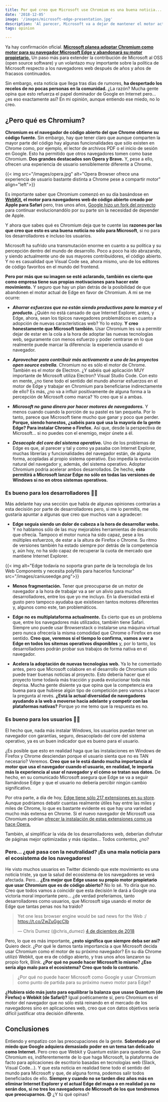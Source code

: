```yaml
---
title: Por qué creo que Microsoft use Chromium es una buena noticia... para todos
date: '2018-12-05'
image: '/images/microsoft-edge-presentation.jpg'
description: 'Al parecer, Microsoft va a dejar de mantener el motor actual de Edge para empezar a utilizar Chromium, el motor de código abierto de Chrome. Todo el mundo está dando su opinión y, oye, yo no iba a ser menos. Eso sí, yo creo que igual es una buena noticia para todos. También para ti.'
tags: opinion

---
```


Ya hay confirmación oficial. **[Microsoft planea adoptar Chromium como motor para su navegador Microsoft Edge y abandonará su motor propietario.](https://blogs.windows.com/windowsexperience/2018/12/06/microsoft-edge-making-the-web-better-through-more-open-source-collaboration/)** Un paso más para extender la contribución de Microsoft al OSS (open source software) y un volantazo muy importante sobre la política de Microsoft respecto a los navegadores web después de años y años de fracasos continuados.

Sin embargo, esta noticia que llega tras días de rumores, **ha despertado los recelos de no pocas personas en la comunidad.** ¿La razón? Mucha gente opina que esto refuerza el papel dominador de Google en Internet pero... ¿es eso exactamente así? En mi opinión, aunque entiendo ese miedo, no lo creo.

## ¿Pero qué es Chromium?

**Chromium es el navegador de código abierto del que Chrome obtiene su código fuente.** Sin embargo, hay que tener claro que aunque comparten la mayor parte del código hay algunas funcionalidades que sólo existen en Chrome como, por ejemplo, el lector de archivos PDF o el inicio de sesión en Google. Esto ha permitido que otros navegadores tomen como base Chromium. **Dos grandes destacados son Opera y Brave.** Y, pese a ello, ofrecen una experiencia de usuario sensiblemente diferente a Chrome.

{{< img src="/images/opera.jpg" alt="Opera Browser ofrece una experiencia de usuario bastante distinta a Chrome pese a compartir motor" align="left">}}

Es importante saber que Chromium comenzó en su día basándose en **[WebKit](https://webkit.org/), el motor para navegadores web de código abierto creado por Apple para Safari** pero, tras unos años, [Google hizo un fork del proyecto](https://blog.chromium.org/2013/04/blink-rendering-engine-for-chromium.html) para continuar evolucionandólo por su parte sin la necesidad de depender de Apple.

Y ahora que sabes qué es Chromium deja que te cuente las **razones por las que creo que esto es una buena noticia no sólo para Microsoft**, si no para los desarrolladores e incluso los usuarios.

Microsoft ha sufrido una transmutación enorme en cuanto a su política y su percepción dentro del mundo de desarrollo. Poco a poco ha ido abrazando, y siendo actualmente uno de sus mayores contribuidores, el código abierto. Y no es casualidad que Visual Code sea, ahora mismo, uno de los editores de código favoritos en el mundo del frontend.

**Pero por más que su imagen se esté aclarando, también es cierto que como empresa tiene sus propias motivaciones para hacer este movimiento.** Y seguro que hay un plan detrás de la posibilidad de que abandonen el motor actual de Edge en favor de Chromium. A mi se me ocurre:

* ***Ahorrar esfuerzos que no están siendo productivos para la marca y el producto.*** ¿Quién no está cansado de que Internet Explorer, antes, y Edge, ahora, sean los típicos navegadores problemáticos en cuanto a adopción de nuevas características web? Yo lo estoy. **Y creo honestamente que Microsoft también.** Usar Chromium les va a permitir dejar de estar en la cola a la hora de adoptar las nuevas tecnologías web, seguramente con menos esfuerzo y poder centrarse en lo que realmente puede marcar la diferencia: la experiencia usando el navegador.

* ***Aprovechar para contribuir más activamente a uno de los proyectos open source estrella.*** Chromium no es sólo el motor de Chrome. También es el motor de Electron. ¿Y sabéis qué aplicación MUY importante de Microsoft utiliza Electron? Visual Studio Code. Con esto en mente, ¿no tiene todo el sentido del mundo ahorrar esfuerzos en el motor de Edge y trabajar en Chromium para beneficiarse indirectamente de ello? Es más, ¿no va a influir positivamente de alguna forma a la percepción de Microsoft como marca? Yo creo que sí a ambas.

* ***Microsoft no gana dinero por hacer motores de navegadores.*** Y menos cuando cuando la porción de su pastel es tan pequeña. Por lo tanto, parece que Microsoft tiene mucho que ganar y poco que perder. **Porque, siendo honestos, ¿sabéis para qué usa la mayoría de la gente Edge? Para instalar Chrome o Firefox.** Así que, desde la perspectiva de Microsoft... si no puedes con el enemigo, mejor únete a él.

* ***Desacople del core del sistema operativo.*** Uno de los problemas de Edge es que, al parecer y tal y como ya pasaba con Internet Explorer, muchas librerías y funcionalidades del navegador están, de alguna forma, acopladas al propio sistema operativo. Eso impedía la evolución natural del navegador y, además, del sistema operativo. Adoptar Chromium podría acelerar ambos desarrollados. De hecho, **esto permitirá a Microsoft lanzar Edge no sólo en todas las versiones de Windows si no en otros sistemas operativos.**

### Es bueno para los desarrolladores 👩‍💻

Más adelante hay una sección que habla de algunas opiniones contrarias a esta decisión por parte de desarrolladores pero, si me lo permitís, me gustaría apuntar a algunas que creo que muchos van a agradecer:

* **Edge seguía siendo un dolor de cabeza a la hora de desarrollar webs.** Y no hablamos sólo de las muy mejorables herramientas de desarrollo que ofrecía. Tampoco el motor nunca ha sido capaz, pese a los múltiples esfuerzos, de estar a la altura de Firefox o Chrome. Su ritmo de versiones también ha estado siempre por detrás de la competencia y, aún hoy, no ha sido capaz de recuperar la cuota de mercado que mantiene Internet Explorer.

{{< img alt="Edge todavía no soporta gran parte de la tecnología de los Web Components y necesita polyfills para hacerlos funcionar" src="/images/caniuseedge.png">}}

* **Menos fragmentación.** Tener que preocuparse de un motor de navegador a la hora de trabajar va a ser un alivio para muchos desarrolladores, entre los que yo me incluyo. En la diversidad está el gusto pero tampoco ayudaba que existiesen tantos motores diferentes y, algunos como este, tan problemáticos.

* **Edge no es multiplataforma actualmente.** Es cierto que es un problema que, entre los navegadores más utilizados, también tiene Safari. Siempre uno puede usar Browserstack o instalarse una máquina virtual pero nunca ofrecería la misma comodidad que Chrome o Firefox en ese sentido. **Creo que, veremos si el tiempo lo confirma, vamos a ver a Edge en todos los sitemas operativos disponibles** y, por lo tanto, los desarrolladores podrán probar sus trabajos de forma nativa en el navegador.

* **Acelera la adoptación de nuevas tecnologías web.** Ya lo he comentado antes, pero que Microsoft colabore en el desarrollo de Chromium sólo puede traer buenas noticias al proyecto. Esto debería hacer que el proyecto tome todavía más tracción y pueda evolucionar toda más deprisa. Mucha gente disiente ya que opina que la competencia era buena para que hubiese algún tipo de competición pero vamos a hacer la pregunta al revés. **¿Está la actual diversidad de navegadores ayudando a la web a moverse hacia adelante y competir con las plataformas nativas?** Porque yo me temo que la respuesta es no.

### Es bueno para los usuarios 👨‍💼

El hecho que, nada más instalar Windows, los usuarios puedan tener un navegador con garantías, seguro, desacoplado del core del sistema operativo, ya es un buen indicador que es bueno para el usuario.

¿Es posible que esto en realidad haga que las instalaciones en Windows de Firefox y Chrome desciendan porque el usuario sienta que no es TAN necesario? Veremos. **Creo que se le está dando mucha importancia al motor que usa el navegador cuando el usuario, en realidad, le importa más la experiencia al usar el navegador y el cómo se tratan sus datos.** De hecho, en su comunicado Microsoft asegura que Edge se va a seguir llamándose Edge y que el usuario no debería percibir ningún cambio significativo.

Por otra parte, a día de hoy, [Edge tiene sólo 217 extensiones en su store](https://www.microsoft.com/en-us/store/collections/edgeextensions/pc). Aunque podríamos debatir cuantas realmente útiles hay entre las miles y miles de Chrome, lo que es bastante evidente es que hay una variedad mucho más extensa en Chrome. Si el nuevo navegador de Microsoft usa Chromium podrían [ofrecer la instalación de estas extensiones como ya hace Opera. ](https://www.techzim.co.zw/2018/09/heres-how-you-can-install-google-chrome-extensions-in-the-opera-browser/)

También, al simplificar la vida de los desarrolladores web, deberían disfrutar de páginas mejor optimizadas y más rápidas... Todos contentos, ¿no?

### Pero... ¿qué pasa con la neutralidad? ¡Es una mala noticia para el ecosistema de los navegadores!

He visto muchos usuarios en Twitter diciendo que este movimiento es una noticia triste, ya que la salud del ecosistema de los navegadores se verá afectada. Pero... **¿Era mejor que Edge usase su propio motor propietario que usar Chromium que es de código abierto?** No lo sé. Yo diría que no. Creo que todos vamos a coincidir que esta decisión le dará a Google una victoria moral importante pero... ¿de verdad preferíamos, tanto desarrolladores como usuarios, que Microsoft siga usando el motor de Edge que tantas penas nos ha traido?

<blockquote class="twitter-tweet" data-cards="hidden" data-lang="es"><p lang="en" dir="ltr">Yet one less browser engine would be sad news for the Web :/ <a href="https://t.co/ZwZuGgcCIb">https://t.co/ZwZuGgcCIb</a></p>&mdash; Chris Dumez (@chris_dumez) <a href="https://twitter.com/chris_dumez/status/1069825747609575424?ref_src=twsrc%5Etfw">4 de diciembre de 2018</a></blockquote>

<script async src="https://platform.twitter.com/widgets.js" charset="utf-8"></script>

Pero, lo que es más importante, **¿esto significa que siempre deba ser así?** Quiero decir. ¿Por qué le damos tanta importancia a que Microsoft decida usar Chromium como el motor de su próximo navegador? En su día Chrome utilizó Webkit, que era de código abierto, y tras unos años lanzaron su propio fork, Blink. **¿Por qué no puede hacer Microsoft lo mismo? ¿Eso sería algo malo para el ecosistema? Creo que todo lo contrario.**

> ¿Por qué no puede hacer Microsoft como Google y usar Chromium como punto de partida para su próximo nuevo motor para Edge?

**¿Hubiera sido más justo para equilibrar la balanza que usase Quantum (de Firefox) o Webkit (de Safari)?** Igual poéticamente sí, pero Chromium es el motor del navegador que no sólo está reinando en el mercado de los navegadores sino en aplicaciones web, creo que con datos objetivos sería difícil justificar otra decisión diferente.

## Conclusiones

Entiendo y empatizo con las preocupaciones de la gente. **Sobretodo por el miedo que Google adquiera demasiado poder en un tema tan delicado como Internet.** Pero creo que Webkit y Quantum están para quedarse. Que Chromium es, indiferentemente de lo que haga Microsoft, la plataforma de facto para aplicaciones de escritorio basadas en tecnologías web (Slack, Visual Code...). Y que esta noticia en realidad tiene todo el sentido del mundo para Microsoft y que, de alguna forma, podemos salir todos beneficiados de ello. **Siempre y cuando no se tarden diez años más en eliminar Internet Explorer y el actual Edge del mapa o en realidad ya no serán dos, si no tres los navegadores de Microsoft de los que tendremos que preocuparnos. 🙃** ¿Y tú qué opinas?
